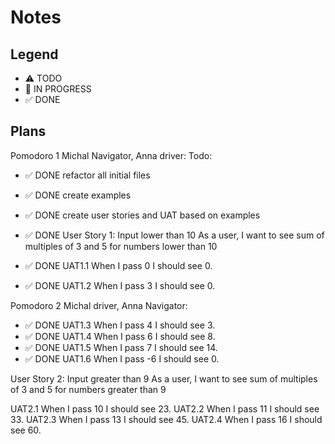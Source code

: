 # Notes

## Legend

- ⚠ TODO
- 🚧 IN PROGRESS
- ✅ DONE

## Plans

Pomodoro 1 Michal Navigator, Anna driver:
Todo:

- ✅ DONE refactor all initial files
- ✅ DONE create examples
- ✅ DONE create user stories and UAT based on examples
- ✅ DONE User Story 1: Input lower than 10
  As a user, I want to see sum of multiples of 3 and 5 for numbers lower than 10

- ✅ DONE UAT1.1 When I pass 0 I should see 0.
- ✅ DONE UAT1.2 When I pass 3 I should see 0.

Pomodoro 2 Michal driver, Anna Navigator:

- ✅ DONE UAT1.3 When I pass 4 I should see 3.
- ✅ DONE UAT1.4 When I pass 6 I should see 8.
- ✅ DONE UAT1.5 When I pass 7 I should see 14.
- ✅ DONE UAT1.6 When I pass -6 I should see 0.

User Story 2: Input greater than 9
As a user, I want to see sum of multiples of 3 and 5 for numbers greater than 9

UAT2.1 When I pass 10 I should see 23.
UAT2.2 When I pass 11 I should see 33.
UAT2.3 When I pass 13 I should see 45.
UAT2.4 When I pass 16 I should see 60.
